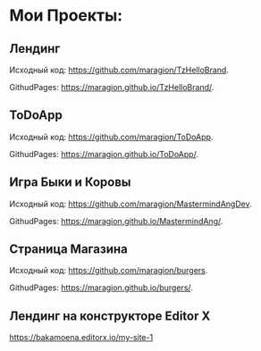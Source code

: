 # Мои Проекты:

## Лендинг

Исходный код: https://github.com/maragion/TzHelloBrand.

GithudPages: https://maragion.github.io/TzHelloBrand/.

## ToDoApp

Исходный код: https://github.com/maragion/ToDoApp.

GithudPages: https://maragion.github.io/ToDoApp/.


## Игра Быки и Коровы

Исходный код: https://github.com/maragion/MastermindAngDev.

GithudPages: https://maragion.github.io/MastermindAng/.


## Страница Магазина
Исходный код: https://github.com/maragion/burgers.

GithudPages: https://maragion.github.io/burgers/.


## Лендинг на конструкторе Editor X

https://bakamoena.editorx.io/my-site-1
